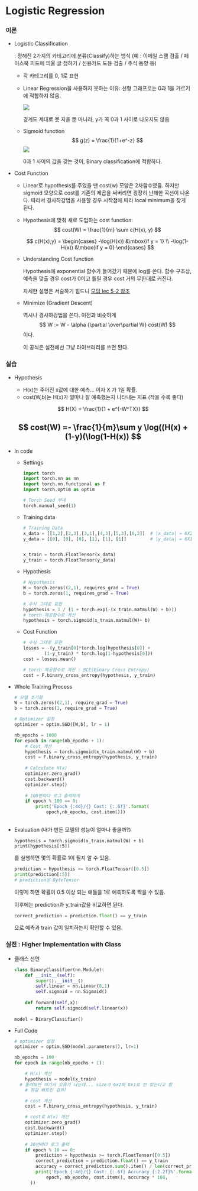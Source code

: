 # Logistic Regression



### 이론 ###

- Logistic Classification

  : 정해진 2가지의 카테고리에 분류(Classify)하는 방식 
  (예 : 이메일 스팸 검출 / 페이스북 피드에 띄울 글 정하기 / 신용카드 도용 검출 / 주식 동향 등)

  - 각 카테고리를 0, 1로 표현

  - Linear Regression을 사용하지 못하는 이유:
    선형 그래프로는 0과 1을 가르기에 적합하지 않음.

    

    ![](https://kimlog.me/static/5e31c0639e15e18d7d5b0278cf643acb/00092/ml3-0.png)

    경계도 제대로 못 지을 뿐 아니라, y가 꼭 0과 1 사이로 나오지도 않음

  - Sigmoid function
    $$
    g(z) = \frac{1}{1+e^-z}
    $$
    ![](https://hvidberrrg.github.io/deep_learning/activation_functions/assets/sigmoid_function.png)

    0과 1 사이의 값을 갖는 것이, Binary classification에 적합하다.

- Cost Function

  - Linear로 hypothesis를 주었을 땐 cost(w) 모양은 2차함수였음.
    하지만 sigmoid 모양으로 cost를 기존의 제곱을 써버리면 굉장히 난해한 곡선이 나온다.
    따라서 경사하강법을 사용할 경우 시작점에 따라 local minimum을  찾게 된다.

  - Hypothesis에 맞춰 새로 도입하는 cost function:
    $$
    cost(W) = \frac{1}{m} \sum c(H(x), y)
    $$

    $$
    c(H(x),y) = 
    \begin{cases}
    -\log(H(x)) &\mbox{if y = 1}
    \\
    -\log(1-H(x)) &\mbox{if y = 0}
    \end{cases}
    $$

  - Understanding Cost function

    Hypothesis에 exponential 함수가 들어갔기 때문에 log를 쓴다.
    함수 구조상, 예측을 맞출 경우 cost가 0이고 틀릴 경우 cost 거의 무한대로 커진다.

    자세한 설명은 서술하기 힘드니 [모딥 lec 5-2 참조](https://youtu.be/6vzchGYEJBc?t=422)

  - Minimize (Gradient Descent)

    역시나 경사하강법을 쓴다. 이전과 비슷하게
    $$
    W := W - \alpha {\partial \over\partial W} cost(W) 
    $$
    이다.

    이 공식은 실전에선 그냥 라이브러리를 쓰면 된다.

### 실습 ###

- Hypothesis

  - H(x)는 주어진 x값에 대한 예측... 이자 X 가 1일 확률.
  - cost(W,b)는 H(x)가 얼마나 잘 예측했는지 나타내는 지표 (작을 수록 좋다)

  $$
  H(X) = \frac{1}{1 + e^{-W^TX}}
  $$

  $$
  cost(W) =- \frac{1}{m}\sum y \log((H(x) + (1-y)(\log(1-H(x))
  $$
  - 

- In code

  - Settings

    ``` python
    import torch
    import torch.nn as nn
    import torch.nn.functional as F
    import torch.optim as optim
    
    # Torch Seed 부여
    torch.manual_seed(1)
    ```

  - Training data

    ``` python
    # Training Data
    x_data = [[1,2],[2,3],[3,1],[4,3],[5,3],[6,2]]  # |x_data| = 6X2
    y_data = [[0], [0], [0], [1], [1], [1]]			# |y_data| = 6X1
    
    
    x_train = torch.FloatTensor(x_data)
    y_train = torch.FloatTensor(y_data)
    ```

  - Hypothesis

    ``` python
    # Hypothesis
    W = torch.zeros((2,1), requires_grad = True)
    b = torch.zeros(1, requires_grad = True)
    
    # 수식 그대로 표현
    hypothesis = 1 / (1 + torch.exp(-(x_train.matmul(W) + b)))
    # torch 제공함수로 계산
    hypothesis = torch.sigmoid(x_train.matmul(W)+ b)
    ```

  - Cost Function

    ```python
    # 수식 그대로 표현
    losses = -(y_train[0]*torch.log(hypothesis[0]) + 
    		(1-y_train) * torch.log(1-hypothesis[0]))
    cost = losses.mean()
    
    # torch 제공함수로 계산 : BCE(Binary Cross Entropy)
    cost = F.binary_cross_entropy(hypothesis, y_train)
    ```

- Whole Training Process

  ``` python
  # 모델 초기화
  W = torch.zeros((2,1), require_grad = True)
  b = torch.zeros(1, require_grad = True)
  
  # Optimizer 설정
  optimizer = optim.SGD([W,b], lr = 1)
  
  nb_epochs = 1000
  for epoch in range(nb_epochs + 1):
      # Cost 계산
      hypothesis = torch.sigmoid(x_train.matmul(W) + b)
      cost = F.binary_cross_entropy(hypothesis, y_train)
      
      # Calculate H(x)
      optimizer.zero_grad()
      cost.backward()
      optimizer.step()
      
      # 100번마다 로그 출력하게
      if epoch % 100 == 0:
          print('Epoch {:4d}/{} Cost: {:.6f}'.format(
              epoch,nb_epochs, cost.item()))
          
  ```

  

- Evaluation (내가 만든 모델의 성능이 얼마나 좋을까?)

  ``` pyt
  hypothesis = torch.sigmoid(x_train.matmul(W) + b)
  print(hypothesis[:5])
  ```

  를 실행하면 몇의 확률로 1이 될지 알 수 있음.

  ```python
  prediction = hypothesis >= torch.FloatTensor([0.5])
  print(prediction[:5])
  # prediction은 ByteTensor
  ```

  이렇게 하면 확률이 0.5 이상 되는 애들을 1로 예측하도록 찍을 수 있음.

  이후에는 prediction과 y_train값을 비교하면 된다.

  ```python
  correct_prediction = prediction.float() == y_train
  ```

  으로 예측과 train 값이 일치하는지 확인할 수 있음.

  

### 실전 : Higher Implementation with Class

- 클래스 선언

  ```python
  class BinaryClassifier(nn.Module):
      def __init__(self):
          super().__init__()
          self.linear = nn.Linear(8,1)
          self.sigmoid = nn.Sigmoid()
          
      def forward(self,x):
          return self.sigmoid(self.linear(x))
      
  model = BinaryClassifier()
  ```

  

- Full Code

  ```python
  # optimizer 설정
  optimizer = optim.SGD(model.parameters(), lr=1)
  
  nb_epochs = 100
  for epoch in range(nb_epochs + 1):
  
      # H(x) 계산
      hypothesis = model(x_train)				
  	# 돌려보면 여기서 오류가 나는데... size가 6x2와 8x1로 안 맞는다고 함
      # 뭔갈 빠트린 걸까?
  
      # cost 계산
      cost = F.binary_cross_entropy(hypothesis, y_train)
  
      # cost로 H(x) 개선
      optimizer.zero_grad()
      cost.backward()
      optimizer.step()
      
      # 20번마다 로그 출력
      if epoch % 10 == 0:
          prediction = hypothesis >= torch.FloatTensor([0.5])
          correct_prediction = prediction.float() == y_train
          accuracy = correct_prediction.sum().item() / len(correct_prediction)
          print('Epoch {:4d}/{} Cost: {:.6f} Accuracy {:2.2f}%'.format(
              epoch, nb_epochs, cost.item(), accuracy * 100,
        ))
  ```
  
  